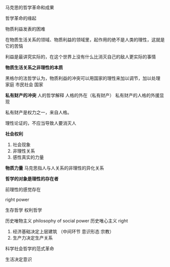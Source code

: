 马克思的哲学革命和成果

哲学革命的缘起

物质利益发表的困难

在物质生活关系的领域、物质利益的领域里，起作用的绝不是人类的理性，这就是它的苦恼

利益是最讲究实际的，在这个世界上没有什么比消灭自己的敌人更实际的事情

**物质生活关系之非理性的本质**

黑格尔的法哲学认为，物质利益的冲突可以用国家的理性来加以调节，加以处理  家庭 市民社会 国家

**私有财产的冲突**
人的哲学解释 人格的外在（私有财产） 私有财产的人格的外援显现

私有财产是权力之一，来自人格。

理性论证的，不应当导致人要消灭人

**社会权利**
1. 社会现象
2. 非理性关系
3. 感性真实的力量

**物质力量**
马克思指人与人关系的非理性的异化关系

**哲学的对象是理性的存在者**

前理性的感觉存在

right power

生存哲学  权利哲学

历史唯物主义 philosophy of social power  历史唯心主义 right
1. 经济基础决定上层建筑 （中间环节 意识形态 宗教）
2. 生产力决定生产关系

科学社会哲学的范式革命

生活决定意识

